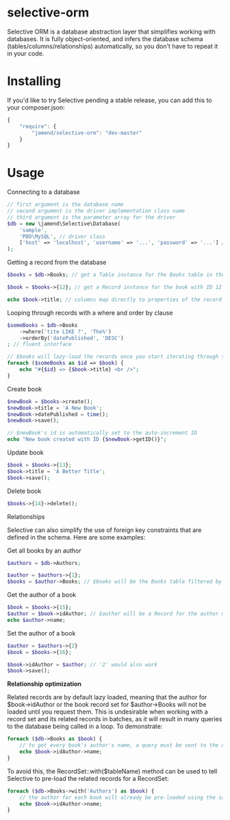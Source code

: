 selective-orm
=============

Selective ORM is a database abstraction layer that simplifies working with databases. It is fully object-oriented, and infers the database schema (tables/columns/relationships) automatically, so you don't have to repeat it in your code.

Installing
==========

If you'd like to try Selective pending a stable release, you can add this to your composer.json:

```javascript
{
    "require": {
        "jamend/selective-orm": "dev-master"
    }
}
```

Usage
=====

Connecting to a database
```php
// first argument is the database name
// second argument is the driver implementation class name
// third argument is the parameter array for the driver
$db = new \jamend\Selective\Database(
	'sample',
	'PDO\MySQL', // driver class
	['host' => 'localhost', 'username' => '...', 'password' => '...'] // PDO\MySQL parameters
);
```

Getting a record from the database
```php
$books = $db->Books; // get a Table instance for the Books table in the database

$book = $books->{12}; // get a Record instance for the book with ID 12

echo $book->title; // columns map directly to properties of the record
```

Looping through records with a where and order by clause
```php
$someBooks = $db->Books
	->where('tite LIKE ?', 'The%')
	->orderBy('datePublished', 'DESC')
; // fluent interface

// $books will lazy-load the records once you start iterating through them
foreach ($someBooks as $id => $book) {
	echo "#{$id} => {$book->title} <br />";
}
```

Create book
```php
$newBook = $books->create();
$newBook->title = 'A New Book';
$newBook->datePublished = time();
$newBook->save();

// $newBook's id is automatically set to the auto-increment ID
echo "New book created with ID {$newBook->getID()}";
```

Update book
```php
$book = $books->{13};
$book->title = 'A Better Title';
$book->save();
```

Delete book
```php
$books->{14}->delete();
```

Relationships

Selective can also simplify the use of foreign key constraints that are defined in the schema. Here are some examples:

Get all books by an author
```php
$authors = $db->Authors;

$author = $authors->{1};
$books = $author->Books; // $books will be the Books table filtered by the author
```

Get the author of a book
```php
$book = $books->{15};
$author = $book->idAuthor; // $author will be a Record for the author matching the book's idAuthor
echo $author->name;
```

Set the author of a book
```php
$author = $authors->{2}
$book = $books->{16};

$book->idAuthor = $author; // '2' would also work
$book->save();
```

**Relationship optimization**

Related records are by default lazy loaded, meaning that the author for $book->idAuthor or the book record set for $author->Books will not be loaded until you request them. This is undesirable when working with a record set and its related records in batches, as it will result in many queries to the database being called in a loop. To demonstrate:

```php
foreach ($db->Books as $book) {
	// to get every book's author's name, a query must be sent to the database to fetch the book's author
	echo $book->idAuthor->name;
}
```

To avoid this, the RecordSet::with($tableName) method can be used to tell Selective to pre-load the related records for a RecordSet:

```php
foreach ($db->Books->with('Authors') as $book) {
	// the author for each book will already be pre-loaded using the same query that fetched the books
	echo $book->idAuthor->name;
}
```
